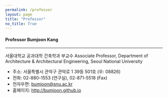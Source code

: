 ```yaml
---
permalink: /professor
layout: page
title: "Professor"
no_title: True
---
```


#### Professor Bumjoon Kang
-----
서울대학교 공과대학 건축학과 부교수
Associate Professor, Department of Architecture & Architectural Engineering, Seoul National University

- 주소: 서울특별시 관악구 관악로 1 39동 501호 (우: 08826)
- 전화: 02-880-1553 (연구실), 02-871-5518 (Fax)
- 전자우편: bumjoon@snu.ac.kr
- 홈페이지: http://bumjoon.github.io
